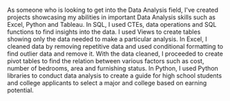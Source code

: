 As someone who is looking to get into the Data Analysis field, I've created projects showcasing my abilities in important Data Analysis skills such as
Excel, Python and Tableau.
In SQL, I used CTEs, data operations and SQL functions to find insights into the data. I used Views to create tables showing only the data needed to make
a particular analysis.
In Excel, I cleaned data by removing repetitive data and used conditional formatting to find outlier data and remove it. With the data cleaned, I proceeded
to create pivot tables to find the relation between various factors such as cost, number of bedrooms, area and furnishing status.
In Python, I used Python libraries to conduct data analysis to create a guide for high school students and college applicants to select a major and college
based on earning potential. 
